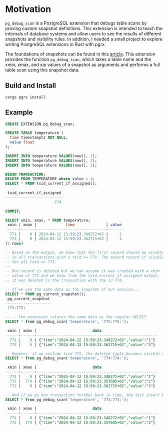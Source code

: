 # Motivation
`pg_debug_scan` is a PostgreSQL extension that debugs table scans by proving custom snapshot definitions. This extension is intended to teach the internals of database systems and allow users to see the results of different snapshots and visibility rules. In addition, I needed a small project to explore writing PostgreSQL extensions in Rust with pgrx.

The foundations of snapshots can be found in this [article](https://jnidzwetzki.github.io/2024/04/03/postgres-and-snapshots.html). This extension provides the function `pg_debug_scan`, which takes a table name and the xmin, xmax, and xip values of a snapshot as arguments and performs a full table scan using this snapshot data.

## Build and Install 
```shell
cargo pgrx install
```

## Example 
```sql
CREATE EXTENSION pg_debug_scan;

CREATE TABLE temperature (
  time timestamptz NOT NULL,
  value float
);

INSERT INTO temperature VALUES(now(), 1);
INSERT INTO temperature VALUES(now(), 2);
INSERT INTO temperature VALUES(now(), 3);

BEGIN TRANSACTION;
DELETE FROM TEMPERATURE where value = 2;
SELECT * FROM txid_current_if_assigned();
 
 txid_current_if_assigned
--------------------------
                      774

COMMIT;

SELECT xmin, xmax, * FROM temperature;
 xmin | xmax |             time              | value
------+------+-------------------------------+-------
  771 |    0 | 2024-04-12 15:59:23.348272+02 |     1
  773 |    0 | 2024-04-12 15:59:23.362715+02 |     3
(2 rows)

-- Based on the output, we know that the first record should be visible
-- in all transactions with a txid >= 771. The second record if visible
-- for all txid => 773.
-- 
-- One record is deleted but we can assume it was created with a xmin
-- value of 772 and we know from the txid_current_if_assigned output,
-- it was deleted in the transaction with the id 774. 

-- If we use the same data as the snapshot of our session...
SELECT * FROM pg_current_snapshot();
 pg_current_snapshot
---------------------
 775:775:

-- .. the extension returns the same data as the regular SELECT
SELECT * from pg_debug_scan('temperature', '775:775:');

 xmin | xmax |                         data
------+------+------------------------------------------------------
  771 |    0 | {"time":"2024-04-12 15:59:23.348272+02","value":"1"}
  773 |    0 | {"time":"2024-04-12 15:59:23.362715+02","value":"3"}

-- However, if we exclude txid 775, the deleted tuple becomes visible again
SELECT * from pg_debug_scan('temperature', '774:774:');

 xmin | xmax |                         data
------+------+------------------------------------------------------
  771 |    0 | {"time":"2024-04-12 15:59:23.348272+02","value":"1"}
  772 |  774 | {"time":"2024-04-12 15:59:23.357605+02","value":"2"}
  773 |    0 | {"time":"2024-04-12 15:59:23.362715+02","value":"3"}

-- And if we go one transaction further back in time, the last insert becomes invisible
SELECT * from pg_debug_scan('temperature', '773:773:');

 xmin | xmax |                         data
------+------+------------------------------------------------------
  771 |    0 | {"time":"2024-04-12 15:59:23.348272+02","value":"1"}
  772 |  774 | {"time":"2024-04-12 15:59:23.357605+02","value":"2"}
```

